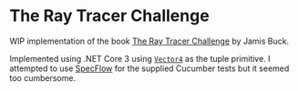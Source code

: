 # The Ray Tracer Challenge

WIP implementation of the book [The Ray Tracer Challenge](http://raytracerchallenge.com/) by Jamis Buck.

Implemented using .NET Core 3 using [`Vector4`](https://docs.microsoft.com/en-us/dotnet/api/system.numerics.vector4?view=netcore-3.0) as the tuple primitive.  I attempted to use [SpecFlow](https://specflow.org/) for the supplied Cucumber tests but it seemed too cumbersome.
